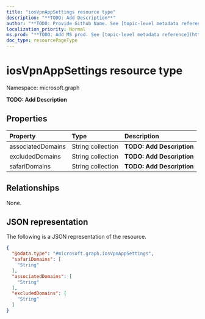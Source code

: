 ```yaml
---
title: "iosVpnAppSettings resource type"
description: "**TODO: Add Description**"
author: "**TODO: Provide Github Name. See [topic-level metadata reference](https://msgo.azurewebsites.net/add/document/guidelines/metadata.html#topic-level-metadata)**"
localization_priority: Normal
ms.prod: "**TODO: Add MS prod. See [topic-level metadata reference](https://msgo.azurewebsites.net/add/document/guidelines/metadata.html#topic-level-metadata)**"
doc_type: resourcePageType
---
```


# iosVpnAppSettings resource type

Namespace: microsoft.graph

**TODO: Add Description**

## Properties
|Property|Type|Description|
|:---|:---|:---|
|associatedDomains|String collection|**TODO: Add Description**|
|excludedDomains|String collection|**TODO: Add Description**|
|safariDomains|String collection|**TODO: Add Description**|

## Relationships
None.

## JSON representation
The following is a JSON representation of the resource.
<!-- {
  "blockType": "resource",
  "@odata.type": "microsoft.graph.iosVpnAppSettings"
}
-->
``` json
{
  "@odata.type": "#microsoft.graph.iosVpnAppSettings",
  "safariDomains": [
    "String"
  ],
  "associatedDomains": [
    "String"
  ],
  "excludedDomains": [
    "String"
  ]
}
```


